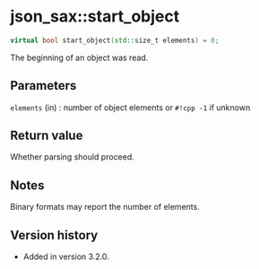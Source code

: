 # json_sax::start_object

```cpp
virtual bool start_object(std::size_t elements) = 0;
```

The beginning of an object was read.

## Parameters

`elements` (in)
:   number of object elements or `#!cpp -1` if unknown

## Return value

Whether parsing should proceed.

## Notes

Binary formats may report the number of elements.

## Version history

- Added in version 3.2.0.
